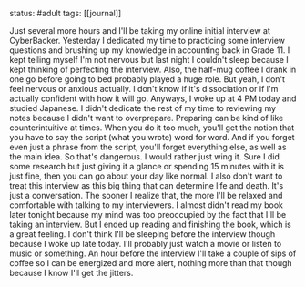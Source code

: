 status: #adult 
tags: [[journal]]

Just several more hours and I'll be taking my online initial interview at CyberBacker. Yesterday I dedicated my time to practicing some interview questions and brushing up my knowledge in accounting back in Grade 11. I kept telling myself I'm not nervous but last night I couldn't sleep because I kept thinking of perfecting the interview. Also, the half-mug coffee I drank in one go before going to bed probably played a huge role. But yeah, I don't feel nervous or anxious actually. I don't know if it's dissociation or if I'm actually confident with how it will go. Anyways, I woke up at 4 PM today and studied Japanese. I didn't dedicate the rest of my time to reviewing my notes because I didn't want to overprepare. Preparing can be kind of like counterintuitive at times. When you do it too much, you'll get the notion that you have to say the script (what you wrote) word for word. And if you forget even just a phrase from the script, you'll forget everything else, as well as the main idea. So that's dangerous. I would rather just wing it. Sure I did some research but just giving it a glance or spending 15 minutes with it is just fine, then you can go about your day like normal. I also don't want to treat this interview as this big thing that can determine life and death. It's just a conversation. The sooner I realize that, the more I'll be relaxed and comfortable with talking to my interviewers. I almost didn't read my book later tonight because my mind was too preoccupied by the fact that I'll be taking an interview. But I ended up reading and finishing the book, which is a great feeling. I don't think I'll be sleeping before the interview though because I woke up late today. I'll probably just watch a movie or listen to music or something. An hour before the interview I'll take a couple of sips of coffee so I can be energized and more alert, nothing more than that though because I know I'll get the jitters.